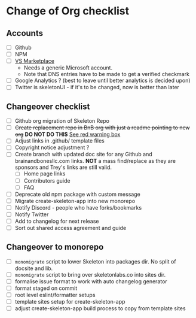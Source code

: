 # Change of Org checklist

## Accounts
- [ ] Github
- [ ] NPM
- [ ] [VS Marketplace](https://marketplace.visualstudio.com/manage)
  - Needs a generic Microsoft account.
  - Note that DNS entries have to be made to get a verified checkmark
- [ ] Google Analytics ? (best to leave until better analytics is decided upon)
- [ ] Twitter is skeletonUI - if it's to be changed, now is better than later

## Changeover checklist
- [ ] Github org migration of Skeleton Repo
- [ ] ~~Create replacement repo in BnB org with just a readme pointing to new org~~ **DO NOT DO THIS** [See red warning box](https://docs.github.com/en/repositories/creating-and-managing-repositories/transferring-a-repository)
- [ ] Adjust links in .github/ template files
- [ ] Copyright notice adjustment ?
- [ ] Create branch with updated doc site for any Github and brainandbonesllc.com links. **NOT** a mass find/replace as they are sponsors and Trey's links are still valid.
  - [ ] Home page links
  - [ ] Contributors guide
  - [ ] FAQ
- [ ] Deprecate old npm package with custom message
- [ ] Migrate create-skeleton-app into new monorepo
- [ ] Notify Discord - people who have forks/bookmarks
- [ ] Notify Twitter
- [ ] Add to changelog for next release
- [ ] Sort out shared access agreement and guide

## Changeover to monorepo
- [ ] `monomigrate` script to lower Skeleton into packages dir.  No split of docsite and lib.
- [ ] `monomigrate` script to bring over skeletonlabs.co into sites dir.
- [ ] formalise issue format to work with auto changelog generator
- [ ] format staged on commit
- [ ] root level eslint/formatter setups
- [ ] template sites setup for create-skeleton-app
- [ ] adjust create-skeleton-app build process to copy from template sites
